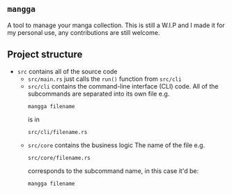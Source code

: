 ## `mangga`
A tool to manage your manga collection.
This is still a W.I.P and I made it for my personal use,
any contributions are still welcome.

## Project structure
- `src` contains all of the source code
  * `src/main.rs` just calls the `run()` function from `src/cli`
  * `src/cli` contains the command-line interface (CLI) code.
    All of the subcommands are separated into its own file e.g.
    ```
    mangga filename
    ```
    is in 
      ```
    src/cli/filename.rs
    ```
  * `src/core` contains the business logic
    The name of the file e.g.
    ```
    src/core/filename.rs
    ```
    corresponds to the subcommand name, in this case it'd be:
    ```
    mangga filename
    ```
